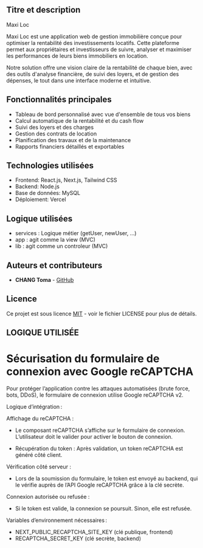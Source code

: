 <!-- Titre et description du projet -->
## Titre et description

Maxi Loc

Maxi Loc est une application web de gestion immobilière conçue pour optimiser la rentabilité des investissements locatifs. Cette plateforme permet aux propriétaires et investisseurs de suivre, analyser et maximiser les performances de leurs biens immobiliers en location.

Notre solution offre une vision claire de la rentabilité de chaque bien, avec des outils d'analyse financière, de suivi des loyers, et de gestion des dépenses, le tout dans une interface moderne et intuitive.

## Fonctionnalités principales

- Tableau de bord personnalisé avec vue d'ensemble de tous vos biens
- Calcul automatique de la rentabilité et du cash flow
- Suivi des loyers et des charges
- Gestion des contrats de location
- Planification des travaux et de la maintenance
- Rapports financiers détaillés et exportables

## Technologies utilisées

- Frontend: React.js, Next.js, Tailwind CSS
- Backend: Node.js
- Base de données: MySQL
- Déploiement: Vercel

## Logique utilisées
- services : Logique métier (getUser, newUser, ...)
- app : agit comme la view (MVC)
- lib : agit comme un controleur (MVC)

## Auteurs et contributeurs

- **CHANG Toma** - [GitHub](https://github.com/CHANG-Toma)

## Licence

Ce projet est sous licence [MIT](LICENSE) - voir le fichier LICENSE pour plus de détails.


## LOGIQUE UTILISÉE

# Sécurisation du formulaire de connexion avec Google reCAPTCHA

Pour protéger l’application contre les attaques automatisées (brute force, bots, DDoS), le formulaire de connexion utilise Google reCAPTCHA v2.

Logique d’intégration :

Affichage du reCAPTCHA :
- Le composant reCAPTCHA s’affiche sur le formulaire de connexion. L’utilisateur doit le valider pour activer le bouton de connexion.

- Récupération du token :
Après validation, un token reCAPTCHA est généré côté client.

Vérification côté serveur :
- Lors de la soumission du formulaire, le token est envoyé au backend, qui le vérifie auprès de l’API Google reCAPTCHA grâce à la clé secrète.

Connexion autorisée ou refusée :
- Si le token est valide, la connexion se poursuit. Sinon, elle est refusée.

Variables d’environnement nécessaires :
- NEXT_PUBLIC_RECAPTCHA_SITE_KEY (clé publique, frontend)
- RECAPTCHA_SECRET_KEY (clé secrète, backend)
